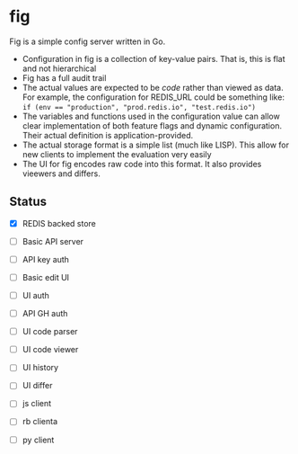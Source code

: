 # fig

Fig is a simple config server written in Go.

* Configuration in fig is a collection of key-value pairs. That is,
  this is flat and not hierarchical
* Fig has a full audit trail
* The actual values are expected to be *code* rather than viewed as
  data.  For example, the configuration for REDIS_URL could be
  something like: `if (env == "production", "prod.redis.io",
  "test.redis.io")`
* The variables and functions used in the configuration value can
  allow clear implementation of both feature flags and dynamic
  configuration.  Their actual definition is application-provided.
* The actual storage format is a simple list (much like LISP). This
  allow for new clients to implement the evaluation very easily
* The UI for fig encodes raw code into this format.  It also provides
  vieewers and differs.

## Status

* [X] REDIS backed store
* [ ] Basic API server
* [ ] API key auth
* [ ] Basic edit UI
* [ ] UI auth
* [ ] API GH auth
* [ ] UI code parser
* [ ] UI code viewer
* [ ] UI history
* [ ] UI differ
* [ ] js client
* [ ] rb clienta
* [ ] py client

